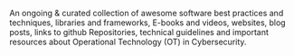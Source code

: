 
An ongoing & curated collection of awesome software best practices and techniques, libraries and frameworks, E-books and videos, websites, blog posts, links to github Repositories, technical guidelines and important resources about Operational Technology (OT) in Cybersecurity.
